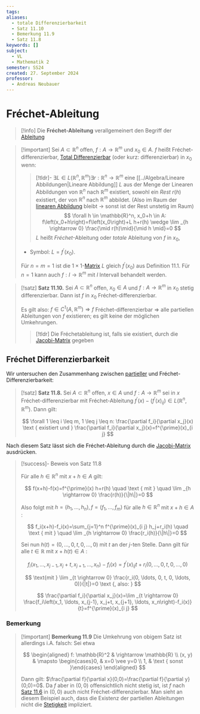 ```yaml
---
tags: 
aliases:
  - totale Differenzierbarkeit
  - Satz 11.10
  - Bemerkung 11.9
  - Satz 11.8
keywords: []
subject:
  - VL
  - Mathematik 2
semester: SS24
created: 27. September 2024
professor:
  - Andreas Neubauer
---
```

 

# Fréchet-Ableitung

> [!info] Die **Fréchet-Ableitung** verallgemeinert den Begriff der [Ableitung](Differenzialrechnung.md)


> [!important] Sei $A \subset \mathbb{R}^n$ offen, $f: A \rightarrow \mathbb{R}^m$ und $x_0 \in A$.
> $f$ heißt Fréchet-differenzierbar, [Total Differenzierbar](Total%20Differenzierbar.md) (oder kurz: differenzierbar) in $x_{0}$ wenn: 
> > [!tldr]- $\exists L \in L\left(\mathbb{R}^n, \mathbb{R}^m\right) \exists r: \mathbb{R}^n \rightarrow \mathbb{R}^m$
> > eine [[../Algebra/Lineare Abbildungen|Lineare Abbildung]] $L$ aus der Menge der Linearen Abbildungen von $\mathbb{R}^n$ nach $\mathbb{R}^m$ existiert, sowohl ein *Rest* $r(h)$ existiert, der von $\mathbb{R}^n$ nach $\mathbb{R}^m$ abbildet.
> > (Also im Raum der [linearen Abbildung](../Algebra/Lineare%20Abbildungen.md) bleibt $\to$ sonst ist der Rest unstetig im Raum)
> $$
\forall h \in \mathbb{R}^n, x_0+h \in A: f\left(x_0+h\right)=f\left(x_0\right)+L h+r(h) \wedge \lim _{h \rightarrow 0} \frac{\mid r(h)\mid}{\mid h \mid}=0
> $$
> $L$ heißt *Fréchet*-Ableitung oder *totale* Ableitung von $f$ in $x_0$,
> - Symbol: $L=f^{\prime}(x_{0})$.
> 
> Für $n=m=1$ ist die $1 \times 1$-[Matrix](../Algebra/Matrix.md) $L$ gleich $f^{\prime}\left(x_0\right)$ aus Definition 11.1. Für $n=1$ kann auch $f: I \rightarrow \mathbb{R}^m$ mit $I$ Intervall behandelt werden.


> [!satz] **Satz 11.10.** Sei $A \subset \mathbb{R}^n$ offen, $x_0 \in A$ und $f: A \rightarrow \mathbb{R}^m$ in $x_0$ stetig differenzierbar. Dann ist $f$ in $x_0$ Fréchet-differenzierbar.
> 
> Es gilt also:
> $f \in C^1\left(A, \mathbb{R}^m\right) \Longrightarrow f$ Fréchet-differenzierbar $\Longrightarrow$ alle partiellen Ableitungen von $f$ existieren;
> es gilt keine der möglichen Umkehrungen.
> 
> > [!tldr] Die Fréchetableitung ist, falls sie existiert, durch die [Jacobi-Matrix](Vektoranalysis/Gradient.md) gegeben
>

## Fréchet Differenzierbarkeit

Wir untersuchen den Zusammenhang zwischen [partieller](Partielle%20Ableitung.md) und Fréchet-Differenzierbarkeit:

> [!satz] **Satz 11.8.** Sei $A \subset \mathbb{R}^n$ offen, $x \in A$ und $f: A \rightarrow \mathbb{R}^m$ sei in $x$ Fréchet-differenzierbar mit Fréchet-Ableitung $f^{\prime}(x)-\left(f^{\prime}(x)_{i j}\right) \in L\left(\mathbb{R}^n, \mathbb{R}^m\right)$. Dann gilt:
> 
> $$
> \forall 1 \leq i \leq m, 1 \leq j \leq n: \frac{\partial f_i}{\partial x_j}(x) \text { existiert und } \frac{\partial f_i}{\partial x_j}(x)=f^{\prime}(x)_{i j}
> $$

Nach diesem Satz lässt sich die Fréchet-Ableitung durch die [Jacobi-Matrix](Vektoranalysis/Gradient.md) ausdrücken.

> [!success]- Beweis von Satz 11.8
> 
> Für alle $h \in \mathbb{R}^n$ mit $x+h \in A$ gilt:
> 
> $$
> f(x+h)-f(x)=f^{\prime}(x) h+r(h) \quad \text { mit } \quad \lim _{h \rightarrow 0} \frac{r(h)}{\|h\|}=0
> $$
> 
> 
> Also folgt mit $h=\left(h_1, \ldots, h_n\right), f=\left(f_1, \ldots, f_m\right)$ für alle $h \in \mathbb{R}^n$ mit $x+h \in A$ :
> 
> $$
> f_i(x+h)-f_i(x)=\sum_{j=1}^n f^{\prime}(x)_{i j} h_j+r_i(h) \quad \text { mit } \quad \lim _{h \rightarrow 0} \frac{r_i(h)}{\|h\|}=0
> $$
> 
> Sei nun $h(t)=(0, \ldots, 0, t, 0, \ldots, 0)$ mit $t$ an der $j$-ten Stelle. Dann gilt für alle $t \in \mathbb{R}$ mit $x+h(t) \in A$ :
> 
> $$
> f_i\left(x_1, \ldots, x_{j-1}, x_j+t, x_{j+1}, \ldots, x_n\right)-f_i(x)=f^{\prime}(x)_{i j} t+r_i(0, \ldots, 0, t, 0, \ldots, 0)
> $$
> 
> $$
> \text{mit } \lim _{t \rightarrow 0} \frac{r_i(0, \ldots, 0, t, 0, \ldots, 0)}{|t|}=0 \text {, also: }
> $$
> 
> $$
> \frac{\partial f_i}{\partial x_j}(x)=\lim _{t \rightarrow 0} \frac{f_i\left(x_1, \ldots, x_{j-1}, x_j+t, x_{j+1}, \ldots, x_n\right)-f_i(x)}{t}=f^{\prime}(x)_{i j}
> $$
> 

### Bemerkung

> [!important] **Bemerkung 11.9** Die Umkehrung von obigem Satz ist allerdings i.A. falsch: Sei etwa
> 
> $$
> \begin{aligned}
> f: \mathbb{R}^2 & \rightarrow \mathbb{R} \\
> (x, y) & \mapsto \begin{cases}0, & x=0 \vee y=0 \\
> 1, & \text { sonst }\end{cases}
> \end{aligned}
> $$
> 
> 
> Dann gilt: $\frac{\partial f}{\partial x}(0,0)=\frac{\partial f}{\partial y}(0,0)=0$. Da $f$ aber in $(0,0)$ offensichtlich nicht stetig ist, ist $f$ nach [Satz 11.6](Differenzialrechnung.md) in $(0,0)$ auch nicht Fréchet-differenzierbar.
> Man sieht an diesem Beispiel auch, dass die Existenz der partiellen Ableitungen nicht die [Stetigkeit](Stetigkeit.md) impliziert.